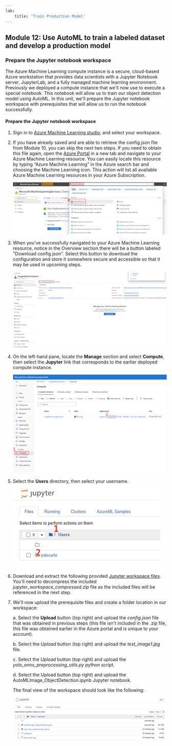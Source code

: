 ```yaml
---
lab:
    title: 'Train Production Model'
---
```

## Module 12: Use AutoML to train a labeled dataset and develop a production model

### Prepare the Jupyter notebook workspace
The Azure Machine Learning compute instance is a secure, cloud-based Azure workstation that provides data scientists with a Jupyter Notebook server, JupyterLab, and a fully managed machine learning environment. Previously we deployed a compute instance that we'll now use to execute a special notebook. This notebook will allow us to train our object detection model using AutoML. In this unit, we'll prepare the Jupyter notebook workspace with prerequisites that will allow us to run the notebook successfully.

#### Prepare the Jupyter notebook workspace
1. Sign in to [Azure Machine Learning studio](https://ml.azure.com/), and select your workspace.

1. If you have already saved and are able to retrieve the config.json file from Module 10, you can skip the next two steps. If you need to obtain this file again, open the [Azure Portal](https://portal.azure.com/) in a new tab and navigate to your Azure Machine Learning resource. You can easily locate this resource by typing “Azure Machine Learning” in the Azure search bar and choosing the Machine Learning icon. This action will list all available Azure Machine Learning resources in your Azure Subscription.

    ![Find Resource](../images/12/2-find-resource.png)

1. When you've successfully navigated to your Azure Machine Learning resource, notice in the Overview section there will be a button labeled "Download config.json". Select this button to download the configuration and store it somewhere secure and accessible so that it may be used in upcoming steps.

    ![Download Config](../images/12/2-download-config.png)

1. On the left-hand pane, locate the **Manage** section and select **Compute**, then select the **Jupyter** link that corresponds to the earlier deployed compute instance.

    ![Open Jupyter Instance](../images/12/2-open-jupyter-instance.png)

1. Select the **Users** directory, then select your username.

    ![Select User Directory](../images/12/2-select-user-directory.png)

1. Download and extract the following provided [Jupyter workspace files](https://github.com/microsoft/Develop-Custom-Object-Detection-Models-with-NVIDIA-and-Azure-ML-Studio/raw/main/jupyter_workspace_compressed.zip). You'll need to decompress the included *jupyter_workspace_compressed.zip* file as the included files will be referenced in the next step.

1. We'll now upload the prerequisite files and create a folder location in our workspace:

    a. Select the **Upload** button (top right) and upload the *config.json* file that was obtained in previous steps (this file isn't included in the .zip file, this file was obtained earlier in the Azure portal and is unique to your account).

    b. Select the *Upload* button (top right) and upload the *test_image1.jpg* file.

    c. Select the *Upload* button (top right) and upload the *yolo_onnx_preprocessing_utils.py* python script.

    d. Select the Upload button (top right) and upload the AutoMLImage_ObjectDetection.ipynb Jupyter notebook.

    The final view of the workspace should look like the following:

    ![Jupyter Workspace](../images/12/2-jupyter-workspace.png)
